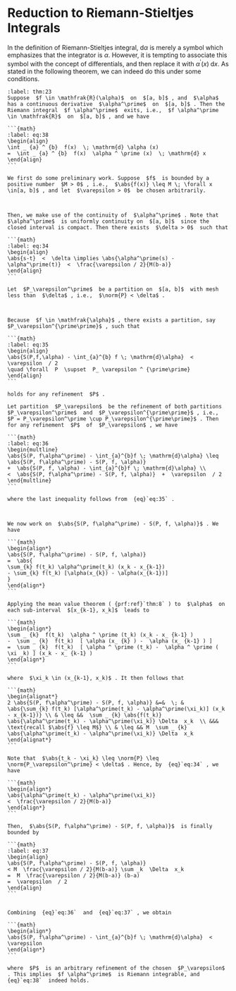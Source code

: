 # Reduction to Riemann-Stieltjes Integrals


In the definition of Riemann-Stieltjes integral, $\mathrm{d} \alpha$ is merely a symbol which emphasizes that the integrator is $\alpha$. However, it is tempting to associate this symbol with the concept of differentials, and then replace it with $\alpha^\prime(x) \; \mathrm{d} x$. As stated in the following theorem, we can indeed do this under some conditions.


````{prf:theorem}
:label: thm:23
Suppose  $f \in \mathfrak{R}(\alpha)$  on  $[a, b]$ , and  $\alpha$  has a continuous derivative  $\alpha^\prime$  on  $[a, b]$ . Then the Riemann integral  $f \alpha^\prime$  exits, i.e.,  $f \alpha^\prime \in \mathfrak{R}$  on  $[a, b]$ , and we have

```{math}
:label: eq:38
\begin{align}
\int _ {a} ^ {b}  f(x)  \; \mathrm{d} \alpha (x)
=  \int _ {a} ^ {b}  f(x)  \alpha ^ \prime (x)  \; \mathrm{d} x
\end{align}
```
````

````{prf:proof}
We first do some preliminary work. Suppose  $f$  is bounded by a positive number  $M > 0$ , i.e.,  $\abs{f(x)} \leq M \; \forall x \in[a, b]$ , and let  $\varepsilon > 0$  be chosen arbitrarily.



Then, we make use of the continuity of  $\alpha^\prime$ . Note that  $\alpha^\prime$  is uniformly continuity on  $[a, b]$  since the closed interval is compact. Then there exists  $\delta > 0$  such that

```{math}
:label: eq:34
\begin{align}
\abs{s-t}  <  \delta \implies \abs{\alpha^\prime(s) - \alpha^\prime(t)}  <  \frac{\varepsilon / 2}{M(b-a)}
\end{align}
```

Let  $P_\varepsilon^\prime$  be a partition on  $[a, b]$  with mesh less than  $\delta$ , i.e.,  $\norm{P} < \delta$ .



Because  $f \in \mathfrak{\alpha}$ , there exists a partition, say  $P_\varepsilon^{\prime\prime}$ , such that

```{math}
:label: eq:35
\begin{align}
\abs{S(P,f,\alpha) - \int_{a}^{b} f \; \mathrm{d}\alpha}  <  \varepsilon  / 2
\quad \forall  P  \supset  P_ \varepsilon ^ {\prime\prime}
\end{align}
```

holds for any refinement  $P$ .

Let partition  $P_\varepsilon$  be the refinement of both partitions  $P_\varepsilon^\prime$  and  $P_\varepsilon^{\prime\prime}$ , i.e.,  $P = P_\varepsilon^\prime \cup P_\varepsilon^{\prime\prime}$ . Then for any refinement  $P$  of  $P_\varepsilon$ , we have

```{math}
:label: eq:36
\begin{multline}
\abs{S(P, f\alpha^\prime) - \int_{a}^{b}f \; \mathrm{d}\alpha} \leq \abs{S(P, f\alpha^\prime) - S(P, f, \alpha)}
+  \abs{S(P, f, \alpha) - \int_{a}^{b}f \; \mathrm{d}\alpha} \\
<  \abs{S(P, f\alpha^\prime) - S(P, f, \alpha)}  +  \varepsilon  / 2
\end{multline}
```

where the last inequality follows from  {eq}`eq:35` .



We now work on  $\abs{S(P, f\alpha^\prime) - S(P, f, \alpha)}$ . We have

```{math}
\begin{align*}
\abs{S(P, f\alpha^\prime) - S(P, f, \alpha)}
=  \abs{
\sum_{k} f(t_k) \alpha^\prime(t_k) (x_k - x_{k-1})
- \sum_{k} f(t_k) [\alpha(x_{k}) - \alpha(x_{k-1})]
}
\end{align*}
```

Applying the mean value theorem ( {prf:ref}`thm:8` ) to  $\alpha$  on each sub-interval  $[x_{k-1}, x_k]$  leads to

```{math}
\begin{align*}
\sum _ {k}  f(t_k)  \alpha ^ \prime (t_k) (x_k - x_ {k-1} )
-  \sum _ {k}  f(t_k)  [ \alpha (x_ {k} ) -  \alpha (x_ {k-1} ) ]
=  \sum _ {k}  f(t_k)  [ \alpha ^ \prime (t_k) -  \alpha ^ \prime ( \xi _k) ] (x_k - x_ {k-1} )
\end{align*}
```

where  $\xi_k \in (x_{k-1}, x_k)$ . It then follows that

```{math}
\begin{alignat*}
2 \abs{S(P, f\alpha^\prime) - S(P, f, \alpha)} &=&  \; &  \abs{\sum_{k} f(t_k) [\alpha^\prime(t_k) - \alpha^\prime(\xi_k)] (x_k - x_{k-1})} \\ & \leq &&  \sum _ {k} \abs{f(t_k)} \abs{\alpha^\prime(t_k) - \alpha^\prime(\xi_k)} \Delta  x_k  \\ &&& \text{recall $\abs{f} \leq M$} \\ & \leq && M  \sum _ {k} \abs{\alpha^\prime(t_k) - \alpha^\prime(\xi_k)} \Delta  x_k
\end{alignat*}
```

Note that  $\abs{t_k - \xi_k} \leq \norm{P} \leq \norm{P_\varepsilon^\prime} < \delta$ . Hence, by  {eq}`eq:34` , we have

```{math}
\begin{align*}
\abs{\alpha^\prime(t_k) - \alpha^\prime(\xi_k)}
<  \frac{\varepsilon / 2}{M(b-a)}
\end{align*}
```

Then,  $\abs{S(P, f\alpha^\prime) - S(P, f, \alpha)}$  is finally bounded by

```{math}
:label: eq:37
\begin{align}
\abs{S(P, f\alpha^\prime) - S(P, f, \alpha)}
< M  \frac{\varepsilon / 2}{M(b-a)} \sum _k  \Delta  x_k
=  M  \frac{\varepsilon / 2}{M(b-a)} (b-a)
=  \varepsilon  / 2
\end{align}
```


Combining  {eq}`eq:36`  and  {eq}`eq:37` , we obtain

```{math}
\begin{align*}
\abs{S(P, f\alpha^\prime) - \int_{a}^{b}f \; \mathrm{d}\alpha}  <  \varepsilon
\end{align*}
```

where  $P$  is an arbitrary refinement of the chosen  $P_\varepsilon$ . This implies  $f \alpha^\prime$  is Riemann integrable, and  {eq}`eq:38`  indeed holds.
````
